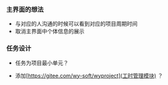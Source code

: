 ### 主界面的想法
- 与对应的人沟通的时候可以看到对应的项目周期时间
- 取消主界面中个体信息的展示
### 任务设计
- 任务为项目最小单元？
  
- 添加[https://gitee.com/wy-soft/wyproject](工时管理模块) ？ 


